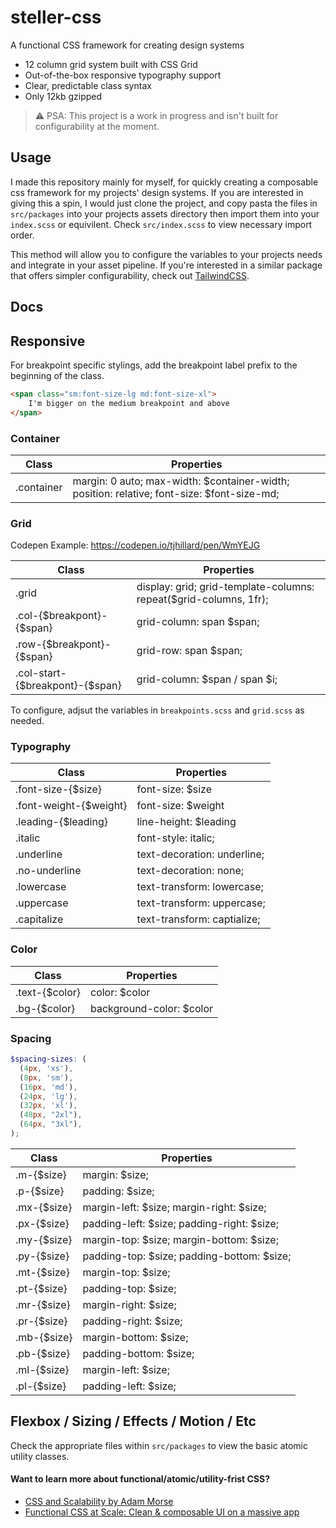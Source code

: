 # steller-css
A functional CSS framework for creating design systems

* 12 column grid system built with CSS Grid
* Out-of-the-box responsive typography support
* Clear, predictable class syntax
* Only 12kb gzipped

>⚠️ PSA: This project is a work in progress and isn't built for configurability at the moment.

## Usage

I made this repository mainly for myself, for quickly creating a composable css framework for my projects' design systems. If you are interested in giving this a spin, I would just clone the project, and copy pasta the files in `src/packages` into your projects assets directory then import them into your `index.scss` or equivilent. Check `src/index.scss` to view necessary import order.

This method will allow you to configure the variables to your projects needs and integrate in your asset pipeline. If you're interested in a similar package that offers simpler configurability, check out [TailwindCSS](https://tailwindcss.com).

## Docs

## Responsive

For breakpoint specific stylings, add the breakpoint label prefix to the beginning of the class.

```html
<span class="sm:font-size-lg md:font-size-xl">
	I'm bigger on the medium breakpoint and above
</span>
```

### Container
| Class | Properties |
| --- | --- |
| .container | margin: 0 auto; max-width: $container-width; position: relative; font-size: $font-size-md; |

### Grid

Codepen Example: https://codepen.io/tjhillard/pen/WmYEJG

| Class | Properties |
| --- | --- |
| .grid | display: grid; grid-template-columns: repeat($grid-columns, 1fr); |
| .col-{$breakpont}-{$span} | grid-column: span $span; |
| .row-{$breakpont}-{$span} | grid-row: span $span; |
| .col-start-{$breakpont}-{$span} | grid-column: $span / span $i; |

To configure, adjsut the variables in `breakpoints.scss` and `grid.scss` as needed.

### Typography

| Class | Properties |
| --- | --- |
| .font-size-{$size} | font-size: $size |
| .font-weight-{$weight} | font-size: $weight |
| .leading-{$leading} | line-height: $leading |
| .italic | font-style: italic; |
| .underline | text-decoration: underline; |
| .no-underline | text-decoration: none; |
| .lowercase | text-transform: lowercase; |
| .uppercase | text-transform: uppercase; |
| .capitalize | text-transform: captialize; |

### Color

| Class | Properties |
| --- | --- |
| .text-{$color} | color: $color |
| .bg-{$color} | background-color: $color |

### Spacing

```scss
$spacing-sizes: (
  (4px, 'xs'),
  (8px, 'sm'),
  (16px, 'md'),
  (24px, 'lg'),
  (32px, 'xl'),
  (48px, "2xl"),
  (64px, "3xl"),
);
```

| Class | Properties |
| --- | --- |
| .m-{$size} | margin: $size; |
| .p-{$size} | padding: $size; |
| .mx-{$size} | margin-left: $size; margin-right: $size; |
| .px-{$size} | padding-left: $size; padding-right: $size; |
| .my-{$size} | margin-top: $size; margin-bottom: $size; |
| .py-{$size} | padding-top: $size; padding-bottom: $size; |
| .mt-{$size} | margin-top: $size; |
| .pt-{$size} | padding-top: $size; |
| .mr-{$size} | margin-right: $size; |
| .pr-{$size} | padding-right: $size; |
| .mb-{$size} | margin-bottom: $size; |
| .pb-{$size} | padding-bottom: $size; |
| .ml-{$size} | margin-left: $size; |
| .pl-{$size} | padding-left: $size; |

## Flexbox / Sizing / Effects / Motion / Etc
Check the appropriate files within `src/packages` to view the basic atomic utility classes.

#### Want to learn more about functional/atomic/utility-frist CSS?

* [CSS and Scalability by Adam Morse](http://mrmrs.cc/writing/2016/03/24/scalable-css/)
* [Functional CSS at Scale: Clean & composable UI on a massive app](https://www.youtube.com/watch?v=uHVqbCPnOwU)
